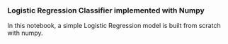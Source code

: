 ### Logistic Regression Classifier implemented with Numpy ###

In this notebook, a simple Logistic Regression model is built from scratch with numpy. 

